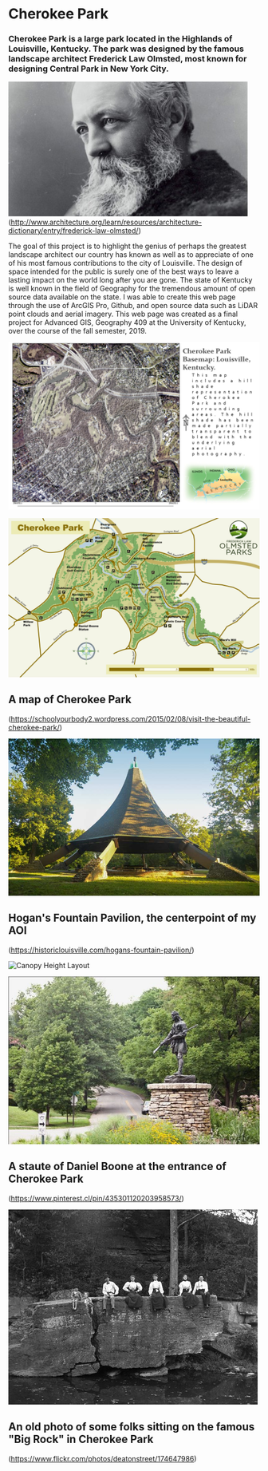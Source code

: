 # Cherokee Park
### Cherokee Park is a large park located in the Highlands of Louisville, Kentucky. The park was designed by the famous landscape architect Frederick Law Olmsted, most known for designing Central Park in New York City.
![Frederick Law Olmsted](Thumbnail/frederick-law-olmsted.jpg)
(http://www.architecture.org/learn/resources/architecture-dictionary/entry/frederick-law-olmsted/)

The goal of this project is to highlight the genius of perhaps the greatest landscape architect our country has known as well as to appreciate of one of his most famous contributions to the city of Louisville. The design of space intended for the public is surely one of the best ways to leave a lasting impact on the world long after you are gone. The state of Kentucky is well known in the field of Geography for the tremendous amount of open source data available on the state. I was able to create this web page through the use of ArcGIS Pro, Github, and open source data such as LiDAR point clouds and aerial imagery. This web page was created as a final project for Advanced GIS, Geography 409 at the University of Kentucky, over the course of the fall semester, 2019. 

![My Basemap of Cherokee Park](Thumbnail/CherokeeBasemap.png)

![Map of Cherokee Park](Thumbnail/cherokee-park-map.jpg)
## A map of Cherokee Park 
(https://schoolyourbody2.wordpress.com/2015/02/08/visit-the-beautiful-cherokee-park/)

![Hogan's Fountain Pavilion](Thumbnail/Hogans-Fountain-Pavilion.jpg)
## Hogan's Fountain Pavilion, the centerpoint of my AOI
(https://historiclouisville.com/hogans-fountain-pavilion/)

![Canopy Height Layout](Thumbnail/CherokeeCanopyHD.png)

![Boone Statue](Thumbnail/boone.jpg)
## A staute of Daniel Boone at the entrance of Cherokee Park
(https://www.pinterest.cl/pin/435301120203958573/)

![Big Rock, Cherokee](Thumbnail/bigrock.jpg)
## An old photo of some folks sitting on the famous "Big Rock" in Cherokee Park
(https://www.flickr.com/photos/deatonstreet/174647986)